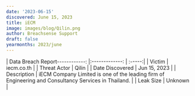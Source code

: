 ```yaml
---
date: '2023-06-15'
discovered: June 15, 2023
title: iECM
image: images/blog/Qilin.png
author: Breachsense Support
draft: false
yearmonths: 2023/june
---
```


| Data Breach Report------------:     |:-------------:    | :-----:|
| Victim      | iecm.co.th      | 
| Threat Actor      | Qilin      | 
| Date Discovered      | Jun 15, 2023      | 
| Description      | iECM Company Limited is one of the leading firm of Engineering and Consultancy Services in Thailand.      | 
| Leak Size      | Unknown      | 

